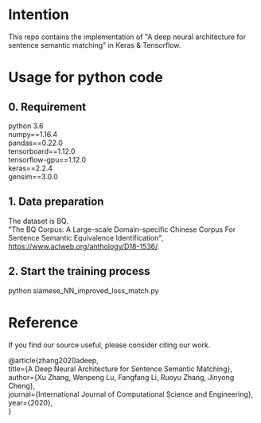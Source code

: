 # Intention
This repo contains the implementation of "A deep neural architecture for sentence semantic matching" in Keras & Tensorflow.
# Usage for python code
## 0. Requirement
python 3.6  
numpy==1.16.4  
pandas==0.22.0  
tensorboard==1.12.0  
tensorflow-gpu==1.12.0  
keras==2.2.4  
gensim==3.0.0
## 1. Data preparation
The dataset is BQ.  
"The BQ Corpus: A Large-scale Domain-specific Chinese Corpus For Sentence Semantic Equivalence Identification", https://www.aclweb.org/anthology/D18-1536/.
## 2. Start the training process
python siamese_NN_improved_loss_match.py  
# Reference

If you find our source useful, please consider citing our work.

@article{zhang2020adeep,\
title={A Deep Neural Architecture for Sentence Semantic Matching},\
author={Xu Zhang, Wenpeng Lu, Fangfang Li, Ruoyu Zhang, Jinyong Cheng},\
journal={International Journal of Computational Science and Engineering},\
year={2020},\
}
